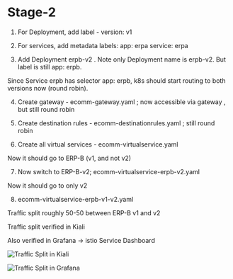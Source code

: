 # Stage-2

1. For Deployment, add label - version: v1

2. For services, add metadata
  labels:
    app: erpa
    service: erpa

3. Add Deployment erpb-v2 . Note only Deployment name is erpb-v2. But label is still app: erpb. 

Since Service erpb has selector app: erpb, k8s should start routing to both versions now (round robin).

4. Create gateway - ecomm-gateway.yaml  ; now accessible via gateway , but still round robin

5. Create destination rules - ecomm-destinationrules.yaml ; still round robin

6. Create all virtual services - ecomm-virtualservice.yaml

Now it should go to ERP-B (v1, and not v2) 

7. Now switch to ERP-B-v2; ecomm-virtualservice-erpb-v2.yaml

Now it should go to only v2

8. ecomm-virtualservice-erpb-v1-v2.yaml

Traffic split roughly 50-50 between ERP-B v1 and v2

Traffic split verified in Kiali

Also verified in Grafana -> istio Service Dashboard

![Traffic Split in Kiali](screenshots/kiali-traffic-split.jpeg)

![Traffic Split in Grafana](screenshots/grafana-traffic-split.jpeg)


 